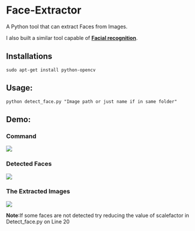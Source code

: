 # Face-Extractor  
A Python tool that can extract Faces from Images.  

I also built a similar tool capable of **[Facial recognition](https://github.com/JeeveshN/Facial-Recognition-Tool)**.

## Installations
```
sudo apt-get install python-opencv
```
## Usage:
```
python detect_face.py "Image path or just name if in same folder"
```
## Demo:

### Command
![](/extras/2.png?raw=True)
### Detected Faces
![](/extras/1.png?raw=True)
### The Extracted Images
![](/extras/3.png?raw=True)  
  
**Note**:If some faces are not detected try reducing the value of scalefactor in Detect_face.py on Line 20

